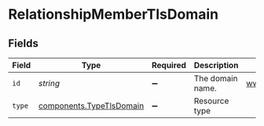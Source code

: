 # RelationshipMemberTlsDomain


## Fields

| Field                                                            | Type                                                             | Required                                                         | Description                                                      | Example                                                          |
| ---------------------------------------------------------------- | ---------------------------------------------------------------- | ---------------------------------------------------------------- | ---------------------------------------------------------------- | ---------------------------------------------------------------- |
| `id`                                                             | *string*                                                         | :heavy_minus_sign:                                               | The domain name.                                                 | www.example.com                                                  |
| `type`                                                           | [components.TypeTlsDomain](../../models/shared/typetlsdomain.md) | :heavy_minus_sign:                                               | Resource type                                                    |                                                                  |